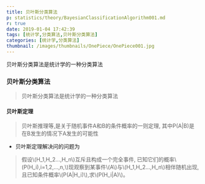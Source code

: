 ```yaml
---
title: 贝叶斯分类算法
p: statistics/theory/BayesianClassificationAlgorithm001.md
r: true
date: 2019-01-04 17:42:39
tags: [统计学,分类算法,贝叶斯分类算法]
categories: [统计学,分类算法]
thumbnail: /images/thumbnails/OnePiece/OnePiece001.jpg
---
```

贝叶斯分类算法是统计学的一种分类算法
<!-- more -->

### 贝叶斯分类算法
> 贝叶斯分类算法是统计学的一种分类算法


#### 贝叶斯定理
> 贝叶斯推理等,是关于随机事件A和B的条件概率的一则定理, 其中P(A|B)是在B发生的情况下A发生的可能性

* 贝叶斯定理解决问的问题为
> 假设\\(H_1,H_2…,H_n\\)互斥且构成一个完全事件, 已知它们的概率\\(P(H_i),i=1,2,…,n,\\)现观察到某事件\\(A\\)与\\(H_1,H_2…,H_n\\)相伴随机出现, 且已知条件概率\\(P(A|H_i)\\),求\\(P(H_i|A)\\)。
